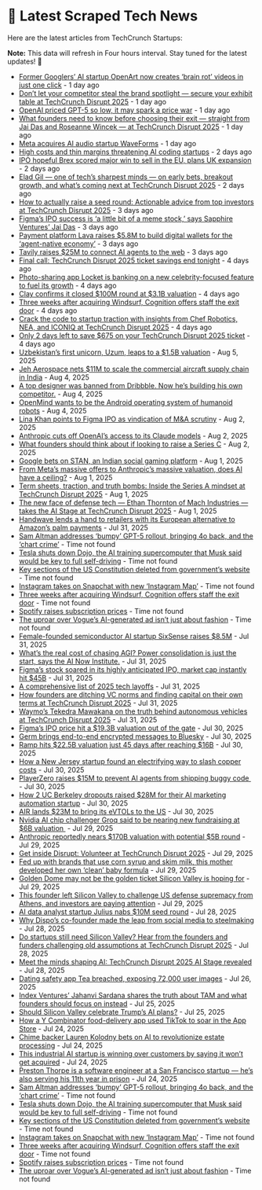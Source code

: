
# 📰 Latest Scraped Tech News

Here are the latest articles from TechCrunch Startups:

**Note:** This data will refresh in Four hours interval. Stay tuned for the latest updates! 🔄
- [Former Googlers’ AI startup OpenArt now creates ‘brain rot’ videos in just one click](https://techcrunch.com/2025/08/08/former-googlers-ai-startup-openart-now-creates-brainrot-videos-in-just-one-click/) - 1 day ago
- [Don’t let your competitor steal the brand spotlight — secure your exhibit table at TechCrunch Disrupt 2025](https://techcrunch.com/2025/08/08/dont-let-your-competitor-steal-the-brand-spotlight-secure-your-exhibit-table-at-techcrunch-disrupt-2025/) - 1 day ago
- [OpenAI priced GPT-5 so low, it may spark a price war](https://techcrunch.com/2025/08/08/openai-priced-gpt-5-so-low-it-may-spark-a-price-war/) - 1 day ago
- [What founders need to know before choosing their exit — straight from Jai Das and Roseanne Wincek — at TechCrunch Disrupt 2025](https://techcrunch.com/2025/08/08/what-founders-need-to-know-before-choosing-their-exit-at-techcrunch-disrupt-2025/) - 1 day ago
- [Meta acquires AI audio startup WaveForms](https://techcrunch.com/2025/08/08/meta-acquires-ai-audio-startup-waveforms/) - 1 day ago
- [High costs and thin margins threatening AI coding startups](https://techcrunch.com/2025/08/07/the-high-costs-and-thin-margins-threatening-ai-coding-startups/) - 2 days ago
- [IPO hopeful Brex scored major win to sell in the EU, plans UK expansion](https://techcrunch.com/2025/08/07/ipo-hopeful-brex-scored-major-win-to-sell-in-the-eu-plans-uk-expansion/) - 2 days ago
- [Elad Gil — one of tech’s sharpest minds — on early bets, breakout growth, and what’s coming next at TechCrunch Disrupt 2025](https://techcrunch.com/2025/08/07/elad-gil-one-of-techs-sharpest-minds-on-early-bets-breakout-growth-and-whats-coming-next-at-techcrunch-disrupt-2025/) - 2 days ago
- [How to actually raise a seed round: Actionable advice from top investors at TechCrunch Disrupt 2025](https://techcrunch.com/2025/08/06/how-to-actually-raise-a-seed-round-actionable-advice-from-top-investors-at-techcrunch-disrupt-2025-on-july-15/) - 3 days ago
- [Figma’s IPO success is ‘a little bit of a meme stock,’ says Sapphire Ventures’ Jai Das](https://techcrunch.com/podcast/figmas-ipo-success-is-a-little-bit-of-a-meme-stock-says-sapphire-ventures-jai-das/) - 3 days ago
- [Payment platform Lava raises $5.8M to build digital wallets for the ‘agent-native economy’](https://techcrunch.com/2025/08/06/billing-platform-lava-raises-5-8m-to-build-digital-wallets-for-the-agent-native-economy/) - 3 days ago
- [Tavily raises $25M to connect AI agents to the web](https://techcrunch.com/2025/08/06/tavily-raises-25m-to-connect-ai-agents-to-the-web/) - 3 days ago
- [Final call: TechCrunch Disrupt 2025 ticket savings end tonight](https://techcrunch.com/2025/08/06/final-call-techcrunch-disrupt-2025-ticket-savings-end-tonight/) - 4 days ago
- [Photo-sharing app Locket is banking on a new celebrity-focused feature to fuel its growth](https://techcrunch.com/2025/08/06/photo-sharing-app-locket-is-banking-on-a-new-celebrity-focused-feature-to-fuel-its-growth/) - 4 days ago
- [Clay confirms it closed $100M round at $3.1B valuation](https://techcrunch.com/2025/08/05/clay-confirms-it-closed-100m-round-at-3-1b-valuation/) - 4 days ago
- [Three weeks after acquiring Windsurf, Cognition offers staff the exit door](https://techcrunch.com/2025/08/05/three-weeks-after-acquiring-windsurf-cognition-offers-staff-the-exit-door/) - 4 days ago
- [Crack the code to startup traction with insights from Chef Robotics, NEA, and ICONIQ at TechCrunch Disrupt 2025](https://techcrunch.com/2025/08/05/crack-the-code-to-startup-traction-with-insights-from-chef-robotics-nea-and-iconiq-at-techcrunch-disrupt-2025/) - 4 days ago
- [Only 2 days left to save $675 on your TechCrunch Disrupt 2025 ticket](https://techcrunch.com/2025/08/05/only-2-days-left-to-save-675-on-your-disrupt-2025-ticket/) - 4 days ago
- [Uzbekistan’s first unicorn, Uzum, leaps to a $1.5B valuation](https://techcrunch.com/2025/08/05/uzbekistans-first-unicorn-uzum-leaps-to-a-1-5b-valuation/) - Aug 5, 2025
- [Jeh Aerospace nets $11M to scale the commercial aircraft supply chain in India](https://techcrunch.com/2025/08/04/jeh-aerospace-nets-11m-to-scale-the-commercial-aircraft-supply-chain-in-india/) - Aug 4, 2025
- [A top designer was banned from Dribbble. Now he’s building his own competitor.](https://techcrunch.com/2025/08/04/a-top-designer-was-banned-from-dribbble-now-hes-building-his-own-competitor/) - Aug 4, 2025
- [OpenMind wants to be the Android operating system of humanoid robots](https://techcrunch.com/2025/08/04/openmind-wants-to-be-the-android-operating-system-of-humanoid-robots/) - Aug 4, 2025
- [Lina Khan points to Figma IPO as vindication of M&A scrutiny](https://techcrunch.com/2025/08/02/lina-khan-points-to-figma-ipo-as-vindication-for-ma-scrutiny/) - Aug 2, 2025
- [Anthropic cuts off OpenAI’s access to its Claude models](https://techcrunch.com/2025/08/02/anthropic-cuts-off-openais-access-to-its-claude-models/) - Aug 2, 2025
- [What founders should think about if looking to raise a Series C](https://techcrunch.com/2025/08/02/what-founders-should-think-about-if-looking-to-raise-a-series-c/) - Aug 2, 2025
- [Google bets on STAN, an Indian social gaming platform](https://techcrunch.com/2025/08/01/google-bets-on-stan-an-indian-social-gaming-platform/) - Aug 1, 2025
- [From Meta’s massive offers to Anthropic’s massive valuation, does AI have a ceiling?](https://techcrunch.com/podcast/from-metas-massive-offers-to-anthropics-massive-valuation-does-ai-have-a-ceiling/) - Aug 1, 2025
- [Term sheets, traction, and truth bombs: Inside the Series A mindset at TechCrunch Disrupt 2025](https://techcrunch.com/2025/08/01/term-sheets-traction-and-truth-bombs-inside-the-series-a-mindset-at-techcrunch-disrupt-2025/) - Aug 1, 2025
- [The new face of defense tech — Ethan Thornton of Mach Industries — takes the AI Stage at TechCrunch Disrupt 2025](https://techcrunch.com/2025/08/01/the-new-face-of-defense-tech-takes-the-ai-stage-at-techcrunch-disrupt-2025/) - Aug 1, 2025
- [Handwave lends a hand to retailers with its European alternative to Amazon’s palm payments](https://techcrunch.com/2025/07/31/handwave-lends-a-hand-to-retailers-with-its-european-alternative-to-amazons-palm-payments/) - Jul 31, 2025
- [Sam Altman addresses ‘bumpy’ GPT-5 rollout, bringing 4o back, and the ‘chart crime’](https://techcrunch.com/2025/08/08/sam-altman-addresses-bumpy-gpt-5-rollout-bringing-4o-back-and-the-chart-crime/) - Time not found
- [Tesla shuts down Dojo, the AI training supercomputer that Musk said would be key to full self-driving](https://techcrunch.com/2025/08/07/tesla-shuts-down-dojo-the-ai-training-supercomputer-that-musk-said-would-be-key-to-full-self-driving/) - Time not found
- [Key sections of the US Constitution deleted from government’s website](https://techcrunch.com/2025/08/06/key-sections-of-the-us-constitution-deleted-from-governments-website/) - Time not found
- [Instagram takes on Snapchat with new ‘Instagram Map’](https://techcrunch.com/2025/08/06/instagram-takes-on-snapchat-with-new-instagram-map/) - Time not found
- [Three weeks after acquiring Windsurf, Cognition offers staff the exit door](https://techcrunch.com/2025/08/05/three-weeks-after-acquiring-windsurf-cognition-offers-staff-the-exit-door/) - Time not found
- [Spotify raises subscription prices](https://techcrunch.com/2025/08/04/spotify-raises-subscription-prices/) - Time not found
- [The uproar over Vogue’s AI-generated ad isn’t just about fashion](https://techcrunch.com/2025/08/03/the-uproar-over-vogues-ai-generated-ad-isnt-just-about-fashion/) - Time not found
- [Female-founded semiconductor AI startup SixSense raises $8.5M](https://techcrunch.com/2025/07/31/female-founded-semiconductor-ai-startup-sixsense-raises-funding/) - Jul 31, 2025
- [What’s the real cost of chasing AGI? Power consolidation is just the start, says the AI Now Institute.](https://techcrunch.com/podcast/who-really-benefits-from-the-ai-boom/) - Jul 31, 2025
- [Figma’s stock soared in its highly anticipated IPO, market cap instantly hit $45B](https://techcrunch.com/2025/07/31/figmas-stock-soars-in-its-highly-anticipated-ipo-market-cap-instantly-hits-45b/) - Jul 31, 2025
- [A comprehensive list of 2025 tech layoffs](https://techcrunch.com/2025/07/31/tech-layoffs-2025-list/) - Jul 31, 2025
- [How founders are ditching VC norms and finding capital on their own terms at TechCrunch Disrupt 2025](https://techcrunch.com/2025/07/31/how-founders-are-ditching-vc-norms-and-finding-capital-on-their-own-terms-at-techcrunch-disrupt-2025/) - Jul 31, 2025
- [Waymo’s Tekedra Mawakana on the truth behind autonomous vehicles at TechCrunch Disrupt 2025](https://techcrunch.com/2025/07/31/waymos-tekedra-mawakana-on-the-truth-behind-autonomous-vehicles-at-techcrunch-disrupt-2025/) - Jul 31, 2025
- [Figma’s IPO price hit a $19.3B valuation out of the gate](https://techcrunch.com/2025/07/30/figmas-ipo-price-hit-a-19-3b-valuation-out-of-the-gate/) - Jul 30, 2025
- [Germ brings end-to-end encrypted messages to Bluesky](https://techcrunch.com/2025/07/30/germ-brings-end-to-end-encrypted-messages-to-bluesky/) - Jul 30, 2025
- [Ramp hits $22.5B valuation just 45 days after reaching $16B](https://techcrunch.com/2025/07/30/ramp-hits-22-5b-valuation-just-45-days-after-reaching-16b/) - Jul 30, 2025
- [How a New Jersey startup found an electrifying way to slash copper costs](https://techcrunch.com/2025/07/30/how-a-new-jersey-startup-found-an-electrifying-way-to-slash-copper-costs/) - Jul 30, 2025
- [PlayerZero raises $15M to prevent AI agents from shipping buggy code ](https://techcrunch.com/2025/07/30/playerzero-raises-15m-to-prevent-ai-agents-from-shipping-buggy-code/) - Jul 30, 2025
- [How 2 UC Berkeley dropouts raised $28M for their AI marketing automation startup](https://techcrunch.com/2025/07/30/how-2-uc-berkeley-dropouts-raised-28m-for-their-ai-marketing-automation-startup/) - Jul 30, 2025
- [AIR lands $23M to bring its eVTOLs to the US](https://techcrunch.com/2025/07/30/air-secures-23m-to-boost-u-s-expansion-and-evtol-innovation/) - Jul 30, 2025
- [Nvidia AI chip challenger Groq said to be nearing new fundraising at $6B valuation ](https://techcrunch.com/2025/07/29/nvidia-ai-chip-challenger-groq-said-to-be-nearing-new-fundraising-at-6b-valuation/) - Jul 29, 2025
- [Anthropic reportedly nears $170B valuation with potential $5B round](https://techcrunch.com/2025/07/29/anthropic-reportedly-nears-170b-valuation-with-potential-5b-round/) - Jul 29, 2025
- [Get inside Disrupt: Volunteer at TechCrunch Disrupt 2025](https://techcrunch.com/2025/07/29/get-inside-disrupt-volunteer-at-techcrunch-disrupt-2025/) - Jul 29, 2025
- [Fed up with brands that use corn syrup and skim milk, this mother developed her own ‘clean’ baby formula](https://techcrunch.com/2025/07/29/fed-up-with-brands-that-use-corn-syrup-and-skim-milk-this-mother-developed-her-own-clean-baby-formula/) - Jul 29, 2025
- [Golden Dome may not be the golden ticket Silicon Valley is hoping for](https://techcrunch.com/2025/07/29/golden-dome-may-not-be-the-golden-ticket-silicon-valley-is-hoping-for/) - Jul 29, 2025
- [This founder left Silicon Valley to challenge US defense supremacy from Athens, and investors are paying attention](https://techcrunch.com/2025/07/29/this-founder-left-silicon-valley-to-challenge-u-s-defense-supremacy-from-athens-and-investors-are-paying-attention/) - Jul 29, 2025
- [AI data analyst startup Julius nabs $10M seed round](https://techcrunch.com/2025/07/28/ai-data-analyst-startup-julius-nabs-10m-seed-round/) - Jul 28, 2025
- [Why Dispo’s co-founder made the leap from social media to steelmaking](https://techcrunch.com/2025/07/28/why-dispos-co-founder-made-the-leap-from-social-media-to-steelmaking/) - Jul 28, 2025
- [Do startups still need Silicon Valley? Hear from the founders and funders challenging old assumptions at TechCrunch Disrupt 2025](https://techcrunch.com/2025/07/28/do-startups-still-need-silicon-valley-hear-from-the-founders-and-funders-challenging-old-assumptions-at-techcrunch-disrupt-2025/) - Jul 28, 2025
- [Meet the minds shaping AI: TechCrunch Disrupt 2025 AI Stage revealed](https://techcrunch.com/2025/07/28/meet-the-minds-shaping-ai-techcrunch-disrupt-2025-ai-stage-revealed/) - Jul 28, 2025
- [Dating safety app Tea breached, exposing 72,000 user images](https://techcrunch.com/2025/07/26/dating-safety-app-tea-breached-exposing-72000-user-images/) - Jul 26, 2025
- [Index Ventures’ Jahanvi Sardana shares the truth about TAM and what founders should focus on instead](https://techcrunch.com/2025/07/25/index-ventures-jahanvi-sardana-shares-the-truth-about-tam-and-what-founders-should-focus-on-instead/) - Jul 25, 2025
- [Should Silicon Valley celebrate Trump’s AI plans?](https://techcrunch.com/podcast/should-silicon-valley-celebrate-trumps-ai-plans/) - Jul 25, 2025
- [How a Y Combinator food-delivery app used TikTok to soar in the App Store](https://techcrunch.com/2025/07/24/how-a-y-combinator-food-delivery-app-used-tiktok-to-soar-in-the-app-store/) - Jul 24, 2025
- [Chime backer Lauren Kolodny bets on AI to revolutionize estate processing](https://techcrunch.com/2025/07/24/chime-backer-lauren-kolodny-bets-on-ai-to-revolutionize-estate-processing/) - Jul 24, 2025
- [This industrial AI startup is winning over customers by saying it won’t get acquired](https://techcrunch.com/2025/07/24/this-industrial-ai-startup-is-winning-over-customers-by-saying-it-wont-get-acquired/) - Jul 24, 2025
- [Preston Thorpe is a software engineer at a San Francisco startup — he’s also serving his 11th year in prison](https://techcrunch.com/2025/07/24/preston-thorpe-is-a-software-engineer-at-a-san-francisco-startup-hes-also-serving-his-11th-year-in-prison/) - Jul 24, 2025
- [Sam Altman addresses ‘bumpy’ GPT-5 rollout, bringing 4o back, and the ‘chart crime’](https://techcrunch.com/2025/08/08/sam-altman-addresses-bumpy-gpt-5-rollout-bringing-4o-back-and-the-chart-crime/) - Time not found
- [Tesla shuts down Dojo, the AI training supercomputer that Musk said would be key to full self-driving](https://techcrunch.com/2025/08/07/tesla-shuts-down-dojo-the-ai-training-supercomputer-that-musk-said-would-be-key-to-full-self-driving/) - Time not found
- [Key sections of the US Constitution deleted from government’s website](https://techcrunch.com/2025/08/06/key-sections-of-the-us-constitution-deleted-from-governments-website/) - Time not found
- [Instagram takes on Snapchat with new ‘Instagram Map’](https://techcrunch.com/2025/08/06/instagram-takes-on-snapchat-with-new-instagram-map/) - Time not found
- [Three weeks after acquiring Windsurf, Cognition offers staff the exit door](https://techcrunch.com/2025/08/05/three-weeks-after-acquiring-windsurf-cognition-offers-staff-the-exit-door/) - Time not found
- [Spotify raises subscription prices](https://techcrunch.com/2025/08/04/spotify-raises-subscription-prices/) - Time not found
- [The uproar over Vogue’s AI-generated ad isn’t just about fashion](https://techcrunch.com/2025/08/03/the-uproar-over-vogues-ai-generated-ad-isnt-just-about-fashion/) - Time not found